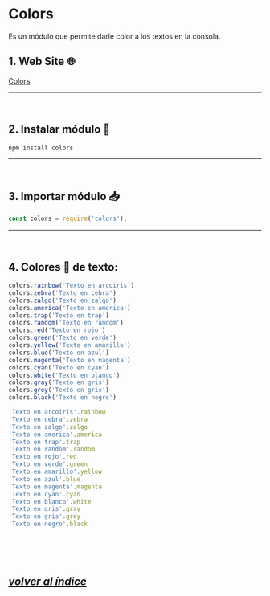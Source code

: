 # Colors
Es un módulo que permite darle color a los textos en la consola.

## 1. Web Site 🌐
[Colors](https://www.npmjs.com/package/colors)

---
<br>

## 2. Instalar módulo 🔧
`npm install colors`

---
<br>

## 3. Importar módulo 📥
```javascript
const colors = require('colors');
```
---
<br>

## 4. Colores 🎨 de texto: 
```javascript
colors.rainbow('Texto en arcoiris')
colors.zebra('Texto en cebra')
colors.zalgo('Texto en zalgo')
colors.america('Texto en america')
colors.trap('Texto en trap')
colors.random('Texto en random')
colors.red('Texto en rojo')
colors.green('Texto en verde')
colors.yellow('Texto en amarillo')
colors.blue('Texto en azul')
colors.magenta('Texto en magenta')
colors.cyan('Texto en cyan')
colors.white('Texto en blanco')
colors.gray('Texto en gris')
colors.grey('Texto en gris')
colors.black('Texto en negro')
```
```javascript
'Texto en arcoiris'.rainbow
'Texto en cebra'.zebra
'Texto en zalgo'.zalgo
'Texto en america'.america
'Texto en trap'.trap
'Texto en random'.random
'Texto en rojo'.red
'Texto en verde'.green
'Texto en amarillo'.yellow
'Texto en azul'.blue
'Texto en magenta'.magenta
'Texto en cyan'.cyan
'Texto en blanco'.white
'Texto en gris'.gray
'Texto en gris'.grey
'Texto en negro'.black
```
<br><br><br>

## *[volver al índice](../../../../README.md)*